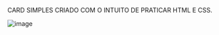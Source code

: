 CARD SIMPLES CRIADO COM O INTUITO DE PRATICAR HTML E CSS.


![image](https://github.com/hexnz/FS38/assets/75985161/46cb0e9e-215e-410f-8e78-401062808d53)
